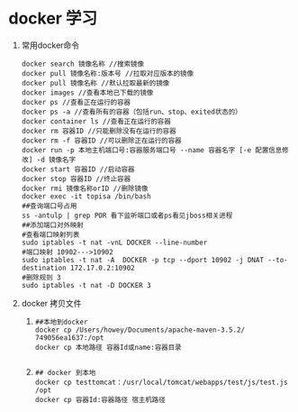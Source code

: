 # docker 学习

1. 常用docker命令

   ~~~shell
   docker search 镜像名称 //搜索镜像
   docker pull 镜像名称:版本号 //拉取对应版本的镜像
   docker pull 镜像名称 //默认拉取最新的镜像
   docker images //查看本地已下载的镜像
   docker ps //查看正在运行的容器
   docker ps -a //查看所有的容器（包括run、stop、exited状态的）
   docker container ls //查看正在运行的容器
   docker rm 容器ID //只能删除没有在运行的容器
   docker rm -f 容器ID //可以删除正在运行的容器
   docker run -p 本地主机端口号:容器服务端口号 --name 容器名字 [-e 配置信息修改] -d 镜像名字
   docker start 容器ID //启动容器
   docker stop 容器ID //终止容器
   docker rmi 镜像名称orID //删除镜像
   docker exec -it topisa /bin/bash
   ##查询端口号占用
   ss -antulp | grep POR 看下监听端口或者ps看见jboss相关进程
   ##添加端口对外映射
   #查看端口映射列表
   sudo iptables -t nat -vnL DOCKER --line-number
   #端口映射 10902--->10902
   sudo iptables -t nat -A  DOCKER -p tcp --dport 10902 -j DNAT --to-destination 172.17.0.2:10902
   #删除规则 3
   sudo iptables -t nat -D DOCKER 3
   ~~~

2. docker 拷贝文件

   1. ~~~shell
      ##本地到docker
      docker cp /Users/howey/Documents/apache-maven-3.5.2/ 749056ea1637:/opt
      docker cp 本地路径 容器Id或name:容器目录
       
      ~~~

   2. ~~~shell
      ## docker 到本地
      docker cp testtomcat：/usr/local/tomcat/webapps/test/js/test.js /opt
      docker cp 容器Id:容器路径 宿主机路径
      ~~~

